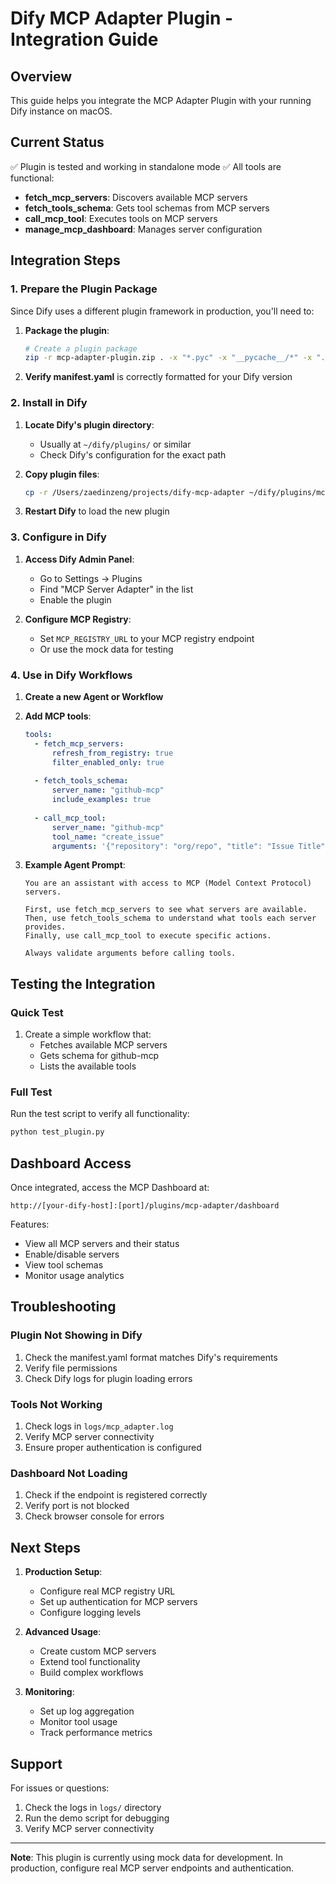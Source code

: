 # Dify MCP Adapter Plugin - Integration Guide

## Overview
This guide helps you integrate the MCP Adapter Plugin with your running Dify instance on macOS.

## Current Status
✅ Plugin is tested and working in standalone mode
✅ All tools are functional:
- **fetch_mcp_servers**: Discovers available MCP servers
- **fetch_tools_schema**: Gets tool schemas from MCP servers
- **call_mcp_tool**: Executes tools on MCP servers
- **manage_mcp_dashboard**: Manages server configuration

## Integration Steps

### 1. Prepare the Plugin Package

Since Dify uses a different plugin framework in production, you'll need to:

1. **Package the plugin**:
   ```bash
   # Create a plugin package
   zip -r mcp-adapter-plugin.zip . -x "*.pyc" -x "__pycache__/*" -x ".venv/*" -x "logs/*"
   ```

2. **Verify manifest.yaml** is correctly formatted for your Dify version

### 2. Install in Dify

1. **Locate Dify's plugin directory**:
   - Usually at `~/dify/plugins/` or similar
   - Check Dify's configuration for the exact path

2. **Copy plugin files**:
   ```bash
   cp -r /Users/zaedinzeng/projects/dify-mcp-adapter ~/dify/plugins/mcp-adapter
   ```

3. **Restart Dify** to load the new plugin

### 3. Configure in Dify

1. **Access Dify Admin Panel**:
   - Go to Settings → Plugins
   - Find "MCP Server Adapter" in the list
   - Enable the plugin

2. **Configure MCP Registry**:
   - Set `MCP_REGISTRY_URL` to your MCP registry endpoint
   - Or use the mock data for testing

### 4. Use in Dify Workflows

1. **Create a new Agent or Workflow**

2. **Add MCP tools**:
   ```yaml
   tools:
     - fetch_mcp_servers:
         refresh_from_registry: true
         filter_enabled_only: true
     
     - fetch_tools_schema:
         server_name: "github-mcp"
         include_examples: true
     
     - call_mcp_tool:
         server_name: "github-mcp"
         tool_name: "create_issue"
         arguments: '{"repository": "org/repo", "title": "Issue Title"}'
   ```

3. **Example Agent Prompt**:
   ```
   You are an assistant with access to MCP (Model Context Protocol) servers.
   
   First, use fetch_mcp_servers to see what servers are available.
   Then, use fetch_tools_schema to understand what tools each server provides.
   Finally, use call_mcp_tool to execute specific actions.
   
   Always validate arguments before calling tools.
   ```

## Testing the Integration

### Quick Test
1. Create a simple workflow that:
   - Fetches available MCP servers
   - Gets schema for github-mcp
   - Lists the available tools

### Full Test
Run the test script to verify all functionality:
```bash
python test_plugin.py
```

## Dashboard Access

Once integrated, access the MCP Dashboard at:
```
http://[your-dify-host]:[port]/plugins/mcp-adapter/dashboard
```

Features:
- View all MCP servers and their status
- Enable/disable servers
- View tool schemas
- Monitor usage analytics

## Troubleshooting

### Plugin Not Showing in Dify
1. Check the manifest.yaml format matches Dify's requirements
2. Verify file permissions
3. Check Dify logs for plugin loading errors

### Tools Not Working
1. Check logs in `logs/mcp_adapter.log`
2. Verify MCP server connectivity
3. Ensure proper authentication is configured

### Dashboard Not Loading
1. Check if the endpoint is registered correctly
2. Verify port is not blocked
3. Check browser console for errors

## Next Steps

1. **Production Setup**:
   - Configure real MCP registry URL
   - Set up authentication for MCP servers
   - Configure logging levels

2. **Advanced Usage**:
   - Create custom MCP servers
   - Extend tool functionality
   - Build complex workflows

3. **Monitoring**:
   - Set up log aggregation
   - Monitor tool usage
   - Track performance metrics

## Support

For issues or questions:
1. Check the logs in `logs/` directory
2. Run the demo script for debugging
3. Verify MCP server connectivity

---

**Note**: This plugin is currently using mock data for development. In production, configure real MCP server endpoints and authentication. 